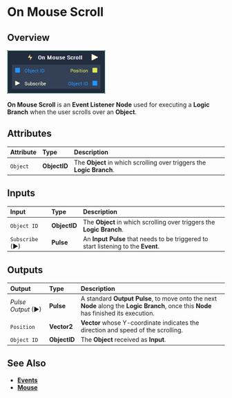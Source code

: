# On Mouse Scroll

## Overview

![The On Mouse Scroll Node.](../../../.gitbook/assets/node-on-mouse-scroll2.png)

**On Mouse Scroll** is an **Event Listener** **Node** used for executing a **Logic Branch** when the user scrolls over an **Object**.

## Attributes

| Attribute | Type | Description |
| :--- | :--- | :--- |
| `Object` | **ObjectID** | The **Object** in which scrolling over triggers the **Logic Branch**. |

## Inputs

| Input | Type | Description |
| :--- | :--- | :--- |
| `Object ID` | **ObjectID** | The **Object** in which scrolling over triggers the **Logic Branch**. |
| `Subscribe` (►)|**Pulse** | An **Input Pulse** that needs to be triggered to start listening to the **Event**. |

## Outputs

| Output | Type | Description |
| :--- | :--- | :--- |
| _Pulse Output_ \(►\) | **Pulse** | A standard **Output Pulse**, to move onto the next **Node** along the **Logic Branch**, once this **Node** has finished its execution. |
| `Position` | **Vector2** | **Vector** whose Y-coordinate indicates the direction and speed of the scrolling. |
| `Object ID` | **ObjectID** | The **Object** received as **Input**. |

## See Also

* [**Events**](../)
* [**Mouse**](./)

